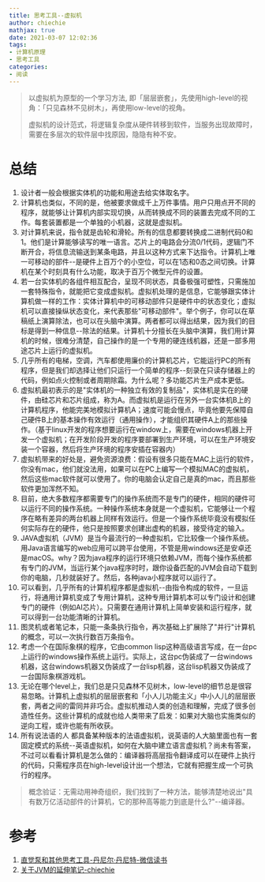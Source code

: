 ```yaml
---
title: 思考工具--虚拟机
author: chiechie
mathjax: true
date: 2021-03-07 12:02:36
tags:
- 计算机原理
- 思考工具
categories:
- 阅读
---
```


> 以虚拟机为原型的一个学习方法, 即「层层嵌套」，先使用high-level的视角：「只见森林不见树木」，再使用low-level的视角。
> 
> 虚拟机的设计范式，将逻辑复杂度从硬件转移到软件，当服务出现故障时，需要在多层次的软件层中找原因，隐隐有种不安。


# 总结

1. 设计者一般会根据实体机的功能和用途去给实体取名字。
2. 计算机也类似，不同的是，他被要求做成千上万件事情。用户只用点开不同的程序，就能够让计算机内部实现切换，从而转换成不同的装置去完成不同的工作。每套装置都是一个单独的小机器，这就是虚拟机。
3. 对计算机来说，指令就是齿轮和滑轮。所有的信息都要转换成二进制代码0和1。他们是计算能够读写的唯一语言。芯片上的电路会分流0/1代码，逻辑门不断开合，将信息流输送到某条电路，并且以这种方式来下达指令。计算机上唯一可移动的部件--是硬件上百万个的小空位，可以在1态和0态之间切换。计算机在某个时刻具有什么功能，取决于百万个微型元件的设置。
4. 若一台实体机的各组件相互配合，呈现不同状态，具备极强可塑性，只需施加一套特殊指令，就能把它变成虚拟机。虚拟机处理的是信息，它能够跟实体计算机做一样的工作：实体计算机中的可移动部件只是硬件中的状态变化；虚拟机可以直接操纵状态变化，来代表那些"可移动部件"。举个例子，你可以在草稿纸上演算除法，也可以在头脑中演算。两者都可以得出结果，因为我们的目标是得到一种信息--除法的结果。计算机十分擅长在头脑中演算，我们用计算机的时候，很难分清楚，自己操作的是一个专用的硬连线机器，还是一部多用途芯片上运行的虚拟机。
5. 几乎所有的电梯，空调，汽车都使用廉价的计算机芯片，它能运行PC的所有程序，但是我们却选择让他们只运行一个简单的程序--刻录在只读存储器上的代码，例如点火控制或者周期除霜。为什么呢？多功能芯片生产成本更低。
6. 虚拟机最初表示的是"实体机的一种独立有效的复制品"，实体机是实在的硬件，由硅芯片和芯片组成，称为A。而虚拟机是运行在另外一台实体机B上的计算机程序，他能完美地模拟计算机A；速度可能会慢点，毕竟他要先保障自己硬件B上的基本操作有效运行（通用操作），才能组织其硬件A上的那些操作。（基于linux开发的程序想要运行在window上，需要在windows机器上开发一个虚拟机；在开发阶段开发的程序要部署到生产环境，可以在生产环境安装一个容器，然后将生产环境的程序安插在容器内）
7. 虚拟机带来的好处是，避免资源浪费：假设有很多只能在MAC上运行的软件，你没有mac，他们就没法用，如果可以在PC上编写一个模拟MAC的虚拟机，然后这些mac软件就可以使用了。你的电脑会认定自己是真的mac，而且那些软件更加浑然不知。
8. 目前，绝大多数程序都需要专门的操作系统而不是专门的硬件，相同的硬件可以运行不同的操作系统。一种操作系统本身就是一个虚拟机，它能够让一个程序在略有差异的两台机器上同样有效运行。但是一个操作系统毕竟没有模拟任何实际存在的硬件，他只是按照要求创建出虚构的机器，接受待定的输入。
9. JAVA虚拟机（JVM）是当今最流行的一种虚拟机，它比较像一个操作系统。用Java语言编写的web应用可以跨平台使用，不管是用windows还是安卓还是macOS。why？因为java程序的运行环境只依赖JVM，而每个操作系统都有专门的JVM，当运行某个java程序时时，跟你设备匹配的JVM会自动下载到你的电脑，几秒就装好了。然后，各种java小程序就可以运行了。
10. 可以看到，几乎所有的计算机程序都是虚拟机--由指令构成的软件，一旦运行，将通用计算机变成了专用计算机，这种专用计算机本可以专门设计和创建专门的硬件（例如AI芯片）。只需要在通用计算机上简单安装和运行程序，就可以得到一台功能清晰的计算机。
11. 图灵机或者笔记本，只能一条条执行指令，再次基础上扩展除了"并行"计算机的概念，可以一次执行数百万条指令。
12. 考虑一个在国际象棋的程序，它由common lisp这种高级语言写成，在一台pc上运行的windows操作系统上运行。实际上，这台pc伪装成了一台windows机器，这台windows机器又伪装成了一台lisp机器，这台lisp机器又伪装成了一台国际象棋游戏机。
13. 无论在哪个level上，我们总是只见森林不见树木，low-level的细节总是很容易忽略。计算机上虚拟机的层层嵌套和「小人儿功能主义」中小人儿的层层嵌套，两者之间的雷同并非巧合。虚拟机推动人类的创造和理解，完成了很多创造性任务。这些计算机的成就也给人类带来了启发：如果对大脑也实施类似的逆向工程，或许也能有所收获。
14. 所有说法语的人 都具备某种版本的法语虚拟机，说英语的人大脑里面也有一套固定模式的系统--英语虚拟机，如何在大脑中建立语言虚拟机？尚未有答案，不过可以看看计算机是怎么做的：编译器将高层指令翻译成可以在硬件上执行的代码，只需程序员在high-level设计出一个想法，它就有把握生成一个可执行的程序。
    

> 概念验证：无需动用神奇组织，我们找到了一种方法，能够清楚地说出"具有数万亿活动部件的计算机，它的那种高等能力到底是什么?"--编译器。 

# 参考
1. [直觉泵和其他思考工具-丹尼尔·丹尼特-微信读书](https://weread.qq.com/web/reader/21532330716e9c7a215e76c)
2. [关于JVM的延伸笔记-chiechie](https://chiechie.github.io/2021/03/18/technology/dive-into-JVM/)
